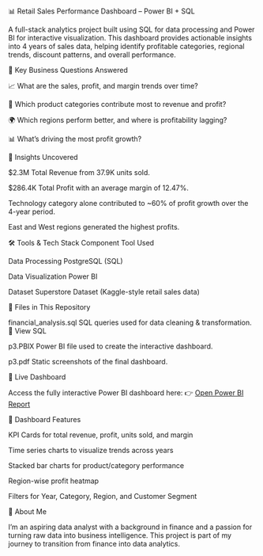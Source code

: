 📊 Retail Sales Performance Dashboard – Power BI + SQL

A full-stack analytics project built using SQL for data processing and Power BI for interactive visualization. This dashboard provides actionable insights into 4 years of sales data, helping identify profitable categories, regional trends, discount patterns, and overall performance.

🧠 Key Business Questions Answered

📈 What are the sales, profit, and margin trends over time?

🧾 Which product categories contribute most to revenue and profit?

🌍 Which regions perform better, and where is profitability lagging?

📊 What’s driving the most profit growth?

🚀 Insights Uncovered

$2.3M Total Revenue from 37.9K units sold.

$286.4K Total Profit with an average margin of 12.47%.

Technology category alone contributed to ~60% of profit growth over the 4-year period.

East and West regions generated the highest profits.

🛠️ Tools & Tech Stack Component	Tool Used

Data Processing	PostgreSQL (SQL)

Data Visualization	Power BI

Dataset	Superstore Dataset (Kaggle-style retail sales data)

📂 Files in This Repository

financial_analysis.sql	SQL queries used for data cleaning & transformation. 🔗 View SQL

p3.PBIX	Power BI file used to create the interactive dashboard.

p3.pdf	Static screenshots of the final dashboard.

🔗 Live Dashboard

Access the fully interactive Power BI dashboard here:
👉 [Open Power BI Report](https://app.powerbi.com/groups/me/reports/9a1ea984-3200-4827-9905-dca2399fe0ca/cca3bfa911b9dadf3896?experience=power-bi)

🧩 Dashboard Features

KPI Cards for total revenue, profit, units sold, and margin

Time series charts to visualize trends across years

Stacked bar charts for product/category performance

Region-wise profit heatmap

Filters for Year, Category, Region, and Customer Segment

💼 About Me

I’m an aspiring data analyst with a background in finance and a passion for turning raw data into business intelligence. This project is part of my journey to transition from finance into data analytics.
